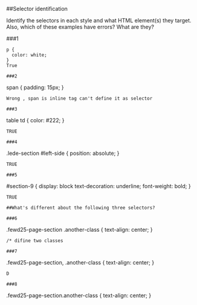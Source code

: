 ##Selector identification

Identify the selectors in each style and what HTML element(s) they target.
Also, which of these examples have errors? What are they?

###1
```
p {
  color: white;
} 
True

###2
```
span {
  padding: 15px;
} 
```
Wrong , span is inline tag can't define it as selector 

###3
```
table td {
  color: #222;
} 
```
TRUE

###4
```
.lede-section #left-side {
  position: absolute;
}  
```
TRUE

###5
```
#section-9 {
  display: block
  text-decoration: underline;
  font-weight: bold; 
} 
```
TRUE

##What's different about the following three selectors?

###6
```
.fewd25-page-section .another-class {
  text-align: center; 
}
```
/* difine two classes

###7
```
.fewd25-page-section, .another-class {
  text-align: center; 
}
```
D

###8
```
.fewd25-page-section.another-class {
  text-align: center;
}
```
